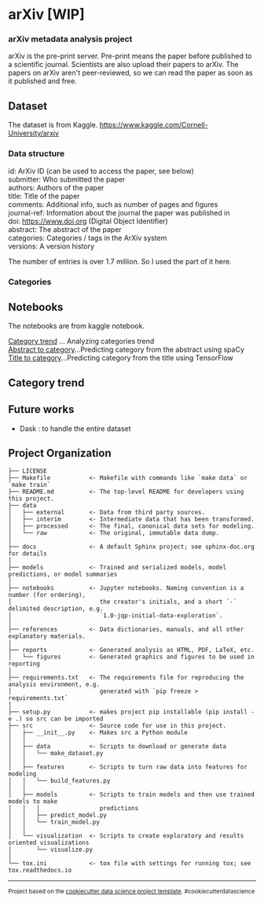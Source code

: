 arXiv [WIP]
==============================

### arXiv metadata analysis project
arXiv is the pre-print server. Pre-print means the paper before published to a scientific journal. Scientists are also upload their papers to arXiv.
The papers on arXiv aren't peer-reviewed, so we can read the paper as soon as it published and free.

## Dataset
The dataset is from Kaggle.
https://www.kaggle.com/Cornell-University/arxiv

### Data structure
id: ArXiv ID (can be used to access the paper, see below)  
submitter: Who submitted the paper  
authors: Authors of the paper  
title: Title of the paper  
comments: Additional info, such as number of pages and figures  
journal-ref: Information about the journal the paper was published in  
doi: https://www.doi.org (Digital Object Identifier)  
abstract: The abstract of the paper  
categories: Categories / tags in the ArXiv system  
versions: A version history  

The number of entries is over 1.7 million.
So I used the part of it here.

### Categories 

## Notebooks
The notebooks are from kaggle notebook.

[Category trend](https://github.com/tomokr/arxiv/blob/master/notebooks/1-tomokr-arxiv-categories-trend.ipynb) ... Analyzing categories trend  
[Abstract to category](https://github.com/tomokr/arxiv/blob/master/notebooks/2-tomokr-arxiv-abstract-nlp.ipynb)...Predicting category from the abstract using spaCy  
[Title to category](https://github.com/tomokr/arxiv/blob/master/notebooks/3-tomokr-arxiv-title-nlp-tensorflow.ipynb)...Predicting category from the title using TensorFlow  

## Category trend


## Future works
- Dask : to handle the entire dataset


Project Organization
------------

    ├── LICENSE
    ├── Makefile           <- Makefile with commands like `make data` or `make train`
    ├── README.md          <- The top-level README for developers using this project.
    ├── data
    │   ├── external       <- Data from third party sources.
    │   ├── interim        <- Intermediate data that has been transformed.
    │   ├── processed      <- The final, canonical data sets for modeling.
    │   └── raw            <- The original, immutable data dump.
    │
    ├── docs               <- A default Sphinx project; see sphinx-doc.org for details
    │
    ├── models             <- Trained and serialized models, model predictions, or model summaries
    │
    ├── notebooks          <- Jupyter notebooks. Naming convention is a number (for ordering),
    │                         the creator's initials, and a short `-` delimited description, e.g.
    │                         `1.0-jqp-initial-data-exploration`.
    │
    ├── references         <- Data dictionaries, manuals, and all other explanatory materials.
    │
    ├── reports            <- Generated analysis as HTML, PDF, LaTeX, etc.
    │   └── figures        <- Generated graphics and figures to be used in reporting
    │
    ├── requirements.txt   <- The requirements file for reproducing the analysis environment, e.g.
    │                         generated with `pip freeze > requirements.txt`
    │
    ├── setup.py           <- makes project pip installable (pip install -e .) so src can be imported
    ├── src                <- Source code for use in this project.
    │   ├── __init__.py    <- Makes src a Python module
    │   │
    │   ├── data           <- Scripts to download or generate data
    │   │   └── make_dataset.py
    │   │
    │   ├── features       <- Scripts to turn raw data into features for modeling
    │   │   └── build_features.py
    │   │
    │   ├── models         <- Scripts to train models and then use trained models to make
    │   │   │                 predictions
    │   │   ├── predict_model.py
    │   │   └── train_model.py
    │   │
    │   └── visualization  <- Scripts to create exploratory and results oriented visualizations
    │       └── visualize.py
    │
    └── tox.ini            <- tox file with settings for running tox; see tox.readthedocs.io


--------

<p><small>Project based on the <a target="_blank" href="https://drivendata.github.io/cookiecutter-data-science/">cookiecutter data science project template</a>. #cookiecutterdatascience</small></p>
